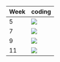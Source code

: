 | Week | coding |
| --- | --- |
| 5 |  ![](https://github.com/kmaooad/coding-19W05-mikelHorbach/workflows/Grading/badge.svg) |
| 7 |  ![](https://github.com/kmaooad/coding-19W07-mikelHorbach/workflows/Grading/badge.svg) |
| 9 |  ![](https://github.com/kmaooad/coding-19W09-mikelHorbach/workflows/Grading/badge.svg) |
| 11 |  ![](https://github.com/kmaooad/coding-19W11-mikelHorbach/workflows/Grading/badge.svg) |
